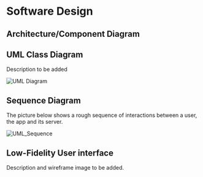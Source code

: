 # Software Design

## Architecture/Component Diagram

## UML Class Diagram

Description to be added

![UML Diagram](https://raw.githubusercontent.com/UAlberta-CMPUT401/arche-echo/images/CMPUT%20401%20ARCHE_ECHO%20UML%20Component%20Diagram.png?token=AEZVPX2PZOBKEVAUAP55FZLBKZAOK)

## Sequence Diagram

The picture below shows a rough sequence of interactions between a user, the app and its server.

![UML_Sequence](https://raw.githubusercontent.com/UAlberta-CMPUT401/arche-echo/bbc92e7e60a581a152c627b65388872a66db8224/uml/whole.jpg?token=AE5RB44YJE3ZNXJSOFYU7HLBLBN2S)

## Low-Fidelity User interface
Description and wireframe image to be added.

